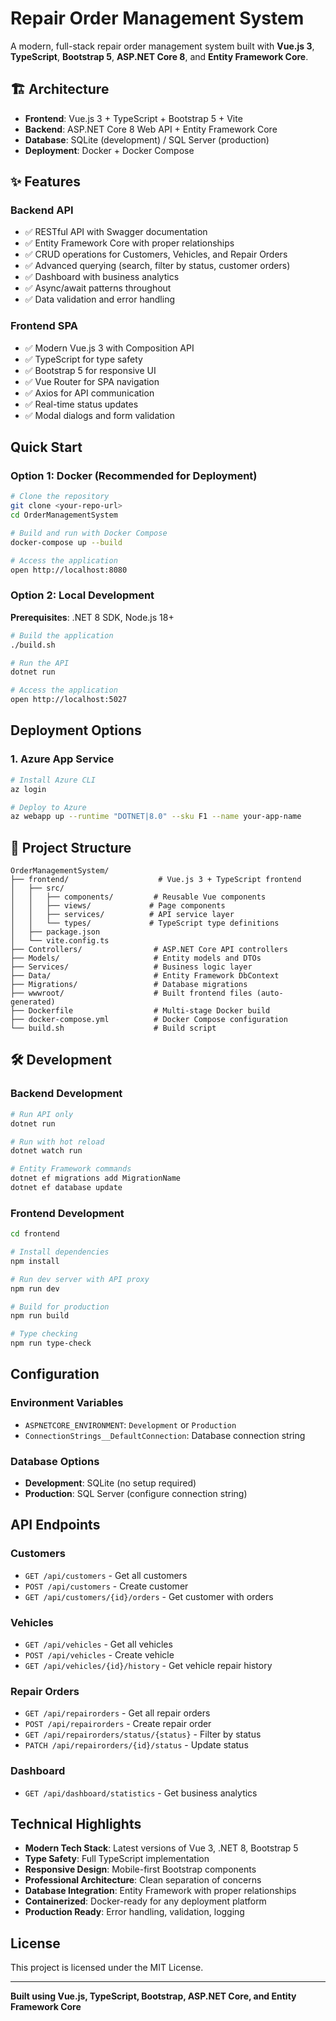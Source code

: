 # Repair Order Management System

A modern, full-stack repair order management system built with **Vue.js 3**, **TypeScript**, **Bootstrap 5**, **ASP.NET Core 8**, and **Entity Framework Core**.

## 🏗️ Architecture

- **Frontend**: Vue.js 3 + TypeScript + Bootstrap 5 + Vite
- **Backend**: ASP.NET Core 8 Web API + Entity Framework Core
- **Database**: SQLite (development) / SQL Server (production)
- **Deployment**: Docker + Docker Compose

## ✨ Features

### Backend API
- ✅ RESTful API with Swagger documentation
- ✅ Entity Framework Core with proper relationships
- ✅ CRUD operations for Customers, Vehicles, and Repair Orders
- ✅ Advanced querying (search, filter by status, customer orders)
- ✅ Dashboard with business analytics
- ✅ Async/await patterns throughout
- ✅ Data validation and error handling

### Frontend SPA
- ✅ Modern Vue.js 3 with Composition API
- ✅ TypeScript for type safety
- ✅ Bootstrap 5 for responsive UI
- ✅ Vue Router for SPA navigation
- ✅ Axios for API communication
- ✅ Real-time status updates
- ✅ Modal dialogs and form validation

## Quick Start

### Option 1: Docker (Recommended for Deployment)

```bash
# Clone the repository
git clone <your-repo-url>
cd OrderManagementSystem

# Build and run with Docker Compose
docker-compose up --build

# Access the application
open http://localhost:8080
```

### Option 2: Local Development

**Prerequisites**: .NET 8 SDK, Node.js 18+

```bash
# Build the application
./build.sh

# Run the API
dotnet run

# Access the application
open http://localhost:5027
```

## Deployment Options

### 1. **Azure App Service**
```bash
# Install Azure CLI
az login

# Deploy to Azure
az webapp up --runtime "DOTNET|8.0" --sku F1 --name your-app-name
```

## 📁 Project Structure

```
OrderManagementSystem/
├── frontend/                    # Vue.js 3 + TypeScript frontend
│   ├── src/
│   │   ├── components/         # Reusable Vue components
│   │   ├── views/             # Page components
│   │   ├── services/          # API service layer
│   │   └── types/             # TypeScript type definitions
│   ├── package.json
│   └── vite.config.ts
├── Controllers/                # ASP.NET Core API controllers
├── Models/                     # Entity models and DTOs
├── Services/                   # Business logic layer
├── Data/                       # Entity Framework DbContext
├── Migrations/                 # Database migrations
├── wwwroot/                    # Built frontend files (auto-generated)
├── Dockerfile                  # Multi-stage Docker build
├── docker-compose.yml          # Docker Compose configuration
└── build.sh                    # Build script
```

## 🛠️ Development

### Backend Development
```bash
# Run API only
dotnet run

# Run with hot reload
dotnet watch run

# Entity Framework commands
dotnet ef migrations add MigrationName
dotnet ef database update
```

### Frontend Development
```bash
cd frontend

# Install dependencies
npm install

# Run dev server with API proxy
npm run dev

# Build for production
npm run build

# Type checking
npm run type-check
```

## Configuration

### Environment Variables
- `ASPNETCORE_ENVIRONMENT`: `Development` or `Production`
- `ConnectionStrings__DefaultConnection`: Database connection string

### Database Options
- **Development**: SQLite (no setup required)
- **Production**: SQL Server (configure connection string)

## API Endpoints

### Customers
- `GET /api/customers` - Get all customers
- `POST /api/customers` - Create customer
- `GET /api/customers/{id}/orders` - Get customer with orders

### Vehicles
- `GET /api/vehicles` - Get all vehicles
- `POST /api/vehicles` - Create vehicle
- `GET /api/vehicles/{id}/history` - Get vehicle repair history

### Repair Orders
- `GET /api/repairorders` - Get all repair orders
- `POST /api/repairorders` - Create repair order
- `GET /api/repairorders/status/{status}` - Filter by status
- `PATCH /api/repairorders/{id}/status` - Update status

### Dashboard
- `GET /api/dashboard/statistics` - Get business analytics

## Technical Highlights

- **Modern Tech Stack**: Latest versions of Vue 3, .NET 8, Bootstrap 5
- **Type Safety**: Full TypeScript implementation
- **Responsive Design**: Mobile-first Bootstrap components
- **Professional Architecture**: Clean separation of concerns
- **Database Integration**: Entity Framework with proper relationships
- **Containerized**: Docker-ready for any deployment platform
- **Production Ready**: Error handling, validation, logging

## License

This project is licensed under the MIT License.

---

**Built using Vue.js, TypeScript, Bootstrap, ASP.NET Core, and Entity Framework Core**
